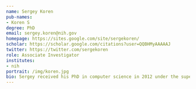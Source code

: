 ```yaml
---
name: Sergey Koren
pub-names:
- Koren S
degree: PhD
email: sergey.koren@nih.gov
homepage: https://sites.google.com/site/sergekoren/
scholar: https://scholar.google.com/citations?user=QQBHMyAAAAAJ
twitter: https://twitter.com/sergekoren
role: Associate Investigator
institutes:
- nih
portrait: /img/koren.jpg
bio: Sergey received his PhD in computer science in 2012 under the supervision of Mihai Pop at the University of Maryland. He joined the National Bioforensics Analysis Center in 2011 and was appointed as an associate principal investigator in 2014. During this time, he pioneered the use of single-molecule sequencing for the reconstruction of complete genomes. In 2015, he joined the National Human Genome Research Institute as a founding member of the Genome Informatics Section. His research focuses on the efficient analysis of large-scale genomic datasets and new methods for metagenomic analysis and assembly of high-noise single-molecule sequencing data.
---
```

